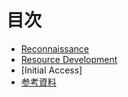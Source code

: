 # 目次

* [Reconnaissance](/reference/reference)
* [Resource Development]()
* [Initial Access]
* [参考資料](/reference/)
